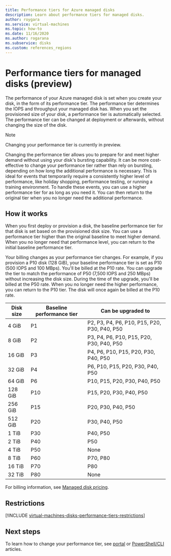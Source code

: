 ```yaml
---
title: Performance tiers for Azure managed disks
description: Learn about performance tiers for managed disks.
author: roygara
ms.service: virtual-machines
ms.topic: how-to
ms.date: 11/16/2020
ms.author: rogarana
ms.subservice: disks
ms.custom: references_regions
---
```


# Performance tiers for managed disks (preview)

The performance of your Azure managed disk is set when you create your disk, in the form of its performance tier. The performance tier determines the IOPS and throughput your managed disk has. When you set the provisioned size of your disk, a performance tier is automatically selected. The performance tier can be changed at deployment or afterwards, without changing the size of the disk.

> [!NOTE]
> Changing your performance tier is currently in preview. 

Changing the performance tier allows you to prepare for and meet higher demand without using your disk's bursting capability. It can be more cost-effective to change your performance tier rather than rely on bursting, depending on how long the additional performance is necessary. This is ideal for events that temporarily require a consistently higher level of performance, like holiday shopping, performance testing, or running a training environment. To handle these events, you can use a higher performance tier for as long as you need it. You can then return to the original tier when you no longer need the additional performance.

## How it works

When you first deploy or provision a disk, the baseline performance tier for that disk is set based on the provisioned disk size. You can use a performance tier higher than the original baseline to meet higher demand. When you no longer need that performance level, you can return to the initial baseline performance tier.

Your billing changes as your performance tier changes. For example, if you provision a P10 disk (128 GiB), your baseline performance tier is set as P10 (500 IOPS and 100 MBps). You'll be billed at the P10 rate. You can upgrade the tier to match the performance of P50 (7,500 IOPS and 250 MBps) without increasing the disk size. During the time of the upgrade, you'll be billed at the P50 rate. When you no longer need the higher performance, you can return to the P10 tier. The disk will once again be billed at the P10 rate.

| Disk size | Baseline performance tier | Can be upgraded to |
|----------------|-----|-------------------------------------|
| 4 GiB | P1 | P2, P3, P4, P6, P10, P15, P20, P30, P40, P50 |
| 8 GiB | P2 | P3, P4, P6, P10, P15, P20, P30, P40, P50 |
| 16 GiB | P3 | P4, P6, P10, P15, P20, P30, P40, P50 | 
| 32 GiB | P4 | P6, P10, P15, P20, P30, P40, P50 |
| 64 GiB | P6 | P10, P15, P20, P30, P40, P50 |
| 128 GiB | P10 | P15, P20, P30, P40, P50 |
| 256 GiB | P15 | P20, P30, P40, P50 |
| 512 GiB | P20 | P30, P40, P50 |
| 1 TiB | P30 | P40, P50 |
| 2 TiB | P40 | P50 |
| 4 TiB | P50 | None |
| 8 TiB | P60 |  P70, P80 |
| 16 TiB | P70 | P80 |
| 32 TiB | P80 | None |

For billing information, see [Managed disk pricing](https://azure.microsoft.com/pricing/details/managed-disks/).

## Restrictions

[!INCLUDE [virtual-machines-disks-performance-tiers-restrictions](../../includes/virtual-machines-disks-performance-tiers-restrictions.md)]

## Next steps

To learn how to change your performance tier, see [portal](disks-performance-tiers-portal.md) or [PowerShell/CLI](disks-performance-tiers.md) articles.

